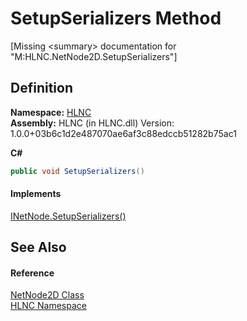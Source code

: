 # SetupSerializers Method


\[Missing &lt;summary&gt; documentation for "M:HLNC.NetNode2D.SetupSerializers"\]



## Definition
**Namespace:** <a href="N_HLNC">HLNC</a>  
**Assembly:** HLNC (in HLNC.dll) Version: 1.0.0+03b6c1d2e487070ae6af3c88edccb51282b75ac1

**C#**
``` C#
public void SetupSerializers()
```



#### Implements
<a href="M_HLNC_INetNode_SetupSerializers">INetNode.SetupSerializers()</a>  


## See Also


#### Reference
<a href="T_HLNC_NetNode2D">NetNode2D Class</a>  
<a href="N_HLNC">HLNC Namespace</a>  
